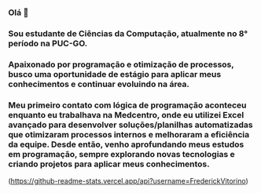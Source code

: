 ### Olá 👋
### Sou estudante de Ciências da Computação, atualmente no 8° período na PUC-GO. 
### Apaixonado por programação e otimização de processos, busco uma oportunidade de estágio para aplicar meus conhecimentos e continuar evoluindo na área.

### Meu primeiro contato com lógica de programação aconteceu enquanto eu trabalhava na Medcentro, onde eu utilizei Excel avançado para desenvolver soluções/planilhas automatizadas que otimizaram processos internos e melhoraram a eficiência da equipe. Desde então, venho aprofundando meus estudos em programação, sempre explorando novas tecnologias e criando projetos para aplicar meus conhecimentos.

(https://github-readme-stats.vercel.app/api?username=FrederickVitorino)

